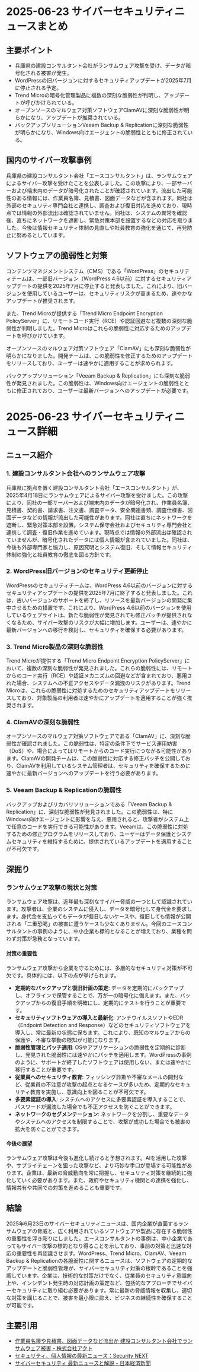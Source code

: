# 2025-06-23 サイバーセキュリティニュースまとめ

## 主要ポイント

*   兵庫県の建設コンサルタント会社がランサムウェア攻撃を受け、データが暗号化される被害が発生。
*   WordPressの旧バージョンに対するセキュリティアップデートが2025年7月に停止される予定。
*   Trend Microの暗号化管理製品に複数の深刻な脆弱性が判明し、アップデートが呼びかけられている。
*   オープンソースのマルウェア対策ソフトウェアClamAVに深刻な脆弱性が明らかになり、アップデートが推奨されている。
*   バックアップソリューションVeeam Backup & Replicationに深刻な脆弱性が明らかになり、Windows向けエージェントの脆弱性とともに修正されている。

## 国内のサイバー攻撃事例

兵庫県の建設コンサルタント会社「エースコンサルタント」は、ランサムウェアによるサイバー攻撃を受けたことを公表しました。この攻撃により、一部サーバーおよび端末内のデータが暗号化されたことが確認されています。流出した可能性のある情報には、作業員名簿、見積書、図面データなどが含まれます。同社は外部のセキュリティ専門会社と連携し、調査および復旧対応を進めており、現時点では情報の外部流出は確認されていません。同社は、システムの異常を確認後、直ちにネットワークを遮断し、緊急対策本部を設置するなどの対応を取りました。今後は情報セキュリティ体制の見直しや社員教育の強化を通じて、再発防止に努めるとしています。

## ソフトウェアの脆弱性と対策

コンテンツマネジメントシステム（CMS）である「WordPress」のセキュリティチームは、一部旧バージョン（WordPress 4.6以前）に対するセキュリティアップデートの提供を2025年7月に停止すると発表しました。これにより、旧バージョンを使用しているユーザーは、セキュリティリスクが高まるため、速やかなアップデートが推奨されます。

また、Trend Microが提供する「Trend Micro Endpoint Encryption PolicyServer」に、リモートコード実行（RCE）や認証回避など複数の深刻な脆弱性が判明しました。Trend Microはこれらの脆弱性に対応するためのアップデートを呼びかけています。

オープンソースのマルウェア対策ソフトウェア「ClamAV」にも深刻な脆弱性が明らかになりました。開発チームは、この脆弱性を修正するためのアップデートをリリースしており、ユーザーは速やかに適用することが求められます。

バックアップソリューション「Veeam Backup & Replication」にも深刻な脆弱性が発見されました。この脆弱性は、Windows向けエージェントの脆弱性とともに修正されており、ユーザーは最新バージョンへのアップデートが必要です。

# 2025-06-23 サイバーセキュリティニュース詳細

## ニュース紹介

### 1. 建設コンサルタント会社へのランサムウェア攻撃

兵庫県に拠点を置く建設コンサルタント会社「エースコンサルタント」が、2025年4月18日にランサムウェアによるサイバー攻撃を受けました。この攻撃により、同社の一部サーバーおよび端末内のデータが暗号化され、作業員名簿、見積書、契約書、請求書、注文書、調査データ、安全関連書類、調査仕様書、図面データなどの情報が流出した可能性があります。同社は直ちにネットワークを遮断し、緊急対策本部を設置。システム保守会社およびセキュリティ専門会社と連携して調査・復旧作業を進めています。現時点では情報の外部流出は確認されていませんが、暗号化されたデータには個人情報が含まれていました。同社は、今後も外部専門家と協力し、原因究明とシステム復旧、そして情報セキュリティ体制の強化と社員教育の徹底を図る方針です。

### 2. WordPress旧バージョンのセキュリティ更新停止

WordPressのセキュリティチームは、WordPress 4.6以前のバージョンに対するセキュリティアップデートの提供を2025年7月に終了すると発表しました。これは、古いバージョンのサポートを終了し、リソースを最新バージョンの開発に集中させるための措置です。これにより、WordPress 4.6以前のバージョンを使用しているウェブサイトは、新たな脆弱性が発見されても修正パッチが提供されなくなるため、サイバー攻撃のリスクが大幅に増加します。ユーザーは、速やかに最新バージョンへの移行を検討し、セキュリティを確保する必要があります。

### 3. Trend Micro製品の深刻な脆弱性

Trend Microが提供する「Trend Micro Endpoint Encryption PolicyServer」において、複数の深刻な脆弱性が発見されました。これらの脆弱性には、リモートからのコード実行（RCE）や認証メカニズムの回避などが含まれており、悪用された場合、システムへの不正アクセスやデータ漏洩のリスクがあります。Trend Microは、これらの脆弱性に対処するためのセキュリティアップデートをリリースしており、対象製品の利用者は速やかにアップデートを適用することが強く推奨されます。

### 4. ClamAVの深刻な脆弱性

オープンソースのマルウェア対策ソフトウェアである「ClamAV」に、深刻な脆弱性が確認されました。この脆弱性は、特定の条件下でサービス運用妨害（DoS）や、場合によってはリモートからのコード実行につながる可能性があります。ClamAVの開発チームは、この脆弱性に対応する修正パッチを公開しており、ClamAVを利用しているシステム管理者は、セキュリティを確保するために速やかに最新バージョンへのアップデートを行う必要があります。

### 5. Veeam Backup & Replicationの脆弱性

バックアップおよびリカバリソリューションである「Veeam Backup & Replication」に、深刻な脆弱性が発見されました。この脆弱性は、特にWindows向けエージェントに影響を与え、悪用されると、攻撃者がシステム上で任意のコードを実行できる可能性があります。Veeamは、この脆弱性に対処するための修正プログラムをリリースしており、ユーザーはデータ保護とシステムセキュリティを維持するために、提供されているアップデートを適用することが不可欠です。

## 深掘り

### ランサムウェア攻撃の現状と対策

ランサムウェア攻撃は、近年最も深刻なサイバー脅威の一つとして認識されています。攻撃者は、企業のシステムに侵入し、データを暗号化して身代金を要求します。身代金を支払ってもデータが復旧しないケースや、復旧しても情報が公開される「二重恐喝」の被害に遭うケースも少なくありません。今回のエースコンサルタントの事例のように、中小企業も標的となることが増えており、業種を問わず対策が急務となっています。

#### 対策の重要性

ランサムウェア攻撃から企業を守るためには、多層的なセキュリティ対策が不可欠です。具体的には、以下の点が挙げられます。

*   **定期的なバックアップと復旧計画の策定**: データを定期的にバックアップし、オフラインで保管することで、万が一の暗号化に備えます。また、バックアップからの復旧手順を明確にし、定期的にテストを行うことが重要です。
*   **セキュリティソフトウェアの導入と最新化**: アンチウイルスソフトやEDR（Endpoint Detection and Response）などのセキュリティソフトウェアを導入し、常に最新の状態に保ちます。これにより、既知のマルウェアからの保護や、不審な挙動の検知が可能になります。
*   **脆弱性管理とパッチ適用**: OSやアプリケーションの脆弱性を定期的に診断し、発見された脆弱性には速やかにパッチを適用します。WordPressの事例のように、サポートが終了したソフトウェアは使用しない、または速やかに移行することが重要です。
*   **従業員へのセキュリティ教育**: フィッシング詐欺や不審なメールの開封など、従業員の不注意が攻撃の起点となるケースが多いため、定期的なセキュリティ教育を実施し、意識向上を図ることが不可欠です。
*   **多要素認証の導入**: システムへのアクセスに多要素認証を導入することで、パスワードが漏洩した場合でも不正アクセスを防ぐことができます。
*   **ネットワークのセグメンテーション**: ネットワークを分割し、重要なデータやシステムへのアクセスを制限することで、攻撃が成功した場合でも被害の拡大を防ぐことができます。

#### 今後の展望

ランサムウェア攻撃は今後も進化し続けると予想されます。AIを活用した攻撃や、サプライチェーンを狙った攻撃など、より巧妙な手口が登場する可能性があります。企業は、最新の脅威動向を常に把握し、セキュリティ対策を継続的に強化していく必要があります。また、政府やセキュリティ機関との連携を強化し、情報共有や共同での対策を進めることも重要です。

## 結論

2025年6月23日のサイバーセキュリティニュースは、国内企業が直面するランサムウェアの脅威と、広く利用されているソフトウェアや製品に存在する脆弱性の重要性を浮き彫りにしました。エースコンサルタントの事例は、中小企業であってもサイバー攻撃の標的となり得ることを示しており、事前の対策と迅速な対応の重要性を再認識させます。WordPress、Trend Micro、ClamAV、Veeam Backup & Replicationの各脆弱性に関するニュースは、ソフトウェアの定期的なアップデートと脆弱性管理が、サイバーセキュリティ対策の根幹であることを強調しています。企業は、技術的な対策だけでなく、従業員のセキュリティ意識向上や、インシデント発生時の対応計画の策定など、包括的なアプローチでサイバーセキュリティに取り組む必要があります。常に最新の脅威情報を収集し、適切な対策を講じることで、被害を最小限に抑え、ビジネスの継続性を確保することが可能です。

## 主要引用

*   [作業員名簿や見積書、図面データなど流出か 建設コンサルタント会社でランサムウェア被害 - 株式会社アクト](https://act1.co.jp/2025_06_23-2/)
*   [セキュリティ、個人情報の最新ニュース：Security NEXT](https://www.security-next.com/)
*   [サイバーセキュリティ 最新ニュースと解説 - 日本経済新聞](https://www.nikkei.com/topics/21071204)

